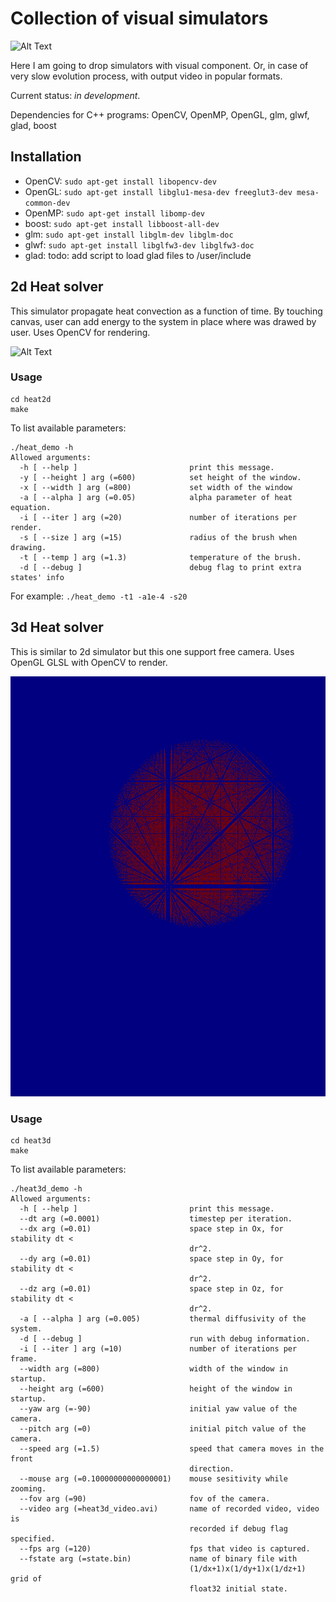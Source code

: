 # Collection of visual simulators

![Alt Text](media/front_cube_demo.gif)

Here I am going to drop simulators with visual component. Or, in case of very slow evolution process, with output video in popular formats.

Current status: _in development_.

Dependencies for C++ programs: OpenCV, OpenMP, OpenGL, glm, glwf, glad, boost

## Installation

* OpenCV: `sudo apt-get install libopencv-dev`
* OpenGL: `sudo apt-get install libglu1-mesa-dev freeglut3-dev mesa-common-dev`
* OpenMP: `sudo apt-get install libomp-dev`
* boost: `sudo apt-get install libboost-all-dev`
* glm: `sudo apt-get install libglm-dev libglm-doc`
* glwf: `sudo apt-get install libglfw3-dev libglfw3-doc`
* glad: todo: add script to load glad files to /user/include

## 2d Heat solver

This simulator propagate heat convection as a function of time. By touching canvas, user can add energy to the system in place where was drawed by user. Uses OpenCV for rendering.

![Alt Text](media/front_heat2d_demo.gif)

### Usage

```console
cd heat2d
make
```

To list available parameters:

```console
./heat_demo -h
Allowed arguments:
  -h [ --help ]                         print this message.
  -y [ --height ] arg (=600)            set height of the window.
  -x [ --width ] arg (=800)             set width of the window
  -a [ --alpha ] arg (=0.05)            alpha parameter of heat equation.
  -i [ --iter ] arg (=20)               number of iterations per render.
  -s [ --size ] arg (=15)               radius of the brush when drawing.
  -t [ --temp ] arg (=1.3)              temperature of the brush.
  -d [ --debug ]                        debug flag to print extra states' info
```

For example:
`./heat_demo -t1 -a1e-4 -s20`

## 3d Heat solver

This is similar to 2d simulator but this one support free camera. Uses OpenGL GLSL with OpenCV to render.

![Alt Text](media/front_temp_heat3d_demo.gif)

### Usage

```console
cd heat3d
make
```

To list available parameters:

```console
./heat3d_demo -h
Allowed arguments:
  -h [ --help ]                         print this message.
  --dt arg (=0.0001)                    timestep per iteration.
  --dx arg (=0.01)                      space step in Ox, for stability dt <
                                        dr^2.
  --dy arg (=0.01)                      space step in Oy, for stability dt <
                                        dr^2.
  --dz arg (=0.01)                      space step in Oz, for stability dt <
                                        dr^2.
  -a [ --alpha ] arg (=0.005)           thermal diffusivity of the system.
  -d [ --debug ]                        run with debug information.
  -i [ --iter ] arg (=10)               number of iterations per frame.
  --width arg (=800)                    width of the window in startup.
  --height arg (=600)                   height of the window in startup.
  --yaw arg (=-90)                      initial yaw value of the camera.
  --pitch arg (=0)                      initial pitch value of the camera.
  --speed arg (=1.5)                    speed that camera moves in the front
                                        direction.
  --mouse arg (=0.10000000000000001)    mouse sesitivity while zooming.
  --fov arg (=90)                       fov of the camera.
  --video arg (=heat3d_video.avi)       name of recorded video, video is
                                        recorded if debug flag specified.
  --fps arg (=120)                      fps that video is captured.
  --fstate arg (=state.bin)             name of binary file with
                                        (1/dx+1)x(1/dy+1)x(1/dz+1) grid of
                                        float32 initial state.
```
